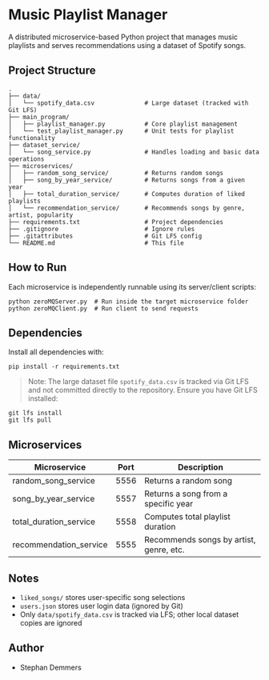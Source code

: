 # Music Playlist Manager

A distributed microservice-based Python project that manages music playlists 
and serves recommendations using a dataset of Spotify songs.

## Project Structure

```
.
├── data/
│   └── spotify_data.csv              # Large dataset (tracked with Git LFS)
├── main_program/
│   ├── playlist_manager.py           # Core playlist management
│   └── test_playlist_manager.py      # Unit tests for playlist functionality
├── dataset_service/
│   └── song_service.py               # Handles loading and basic data operations
├── microservices/
│   ├── random_song_service/          # Returns random songs
│   ├── song_by_year_service/         # Returns songs from a given year
│   ├── total_duration_service/       # Computes duration of liked playlists
│   └── recommendation_service/       # Recommends songs by genre, artist, popularity
├── requirements.txt                  # Project dependencies
├── .gitignore                        # Ignore rules
├── .gitattributes                    # Git LFS config
└── README.md                         # This file
```

## How to Run

Each microservice is independently runnable using its server/client scripts:

```
python zeroMQServer.py  # Run inside the target microservice folder
python zeroMQClient.py  # Run client to send requests
```

## Dependencies

Install all dependencies with:

```
pip install -r requirements.txt
```

> Note: The large dataset file `spotify_data.csv` is tracked via Git LFS
> and not committed directly to the repository. Ensure you have Git LFS installed:

```
git lfs install
git lfs pull
```

## Microservices

| Microservice                | Port   | Description                              |
|----------------------------|--------|------------------------------------------|
| random_song_service        | 5556   | Returns a random song                    |
| song_by_year_service       | 5557   | Returns a song from a specific year      |
| total_duration_service     | 5558   | Computes total playlist duration         |
| recommendation_service     | 5555   | Recommends songs by artist, genre, etc.  |

## Notes

- `liked_songs/` stores user-specific song selections
- `users.json` stores user login data (ignored by Git)
- Only `data/spotify_data.csv` is tracked via LFS; other local dataset copies are ignored

## Author

- Stephan Demmers 








